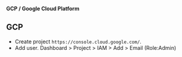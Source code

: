 **GCP / Google Cloud Platform**

## GCP
- Create project `https://console.cloud.google.com/`.
- Add user. Dashboard > Project > IAM > Add > Email (Role:Admin)
